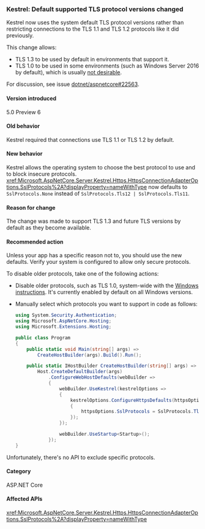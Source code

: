 ### Kestrel: Default supported TLS protocol versions changed

Kestrel now uses the system default TLS protocol versions rather than restricting connections to the TLS 1.1 and TLS 1.2 protocols like it did previously.

This change allows:

* TLS 1.3 to be used by default in environments that support it.
* TLS 1.0 to be used in some environments (such as Windows Server 2016 by default), which is usually [not desirable](/security/engineering/solving-tls1-problem).

For discussion, see issue [dotnet/aspnetcore#22563](https://github.com/dotnet/aspnetcore/issues/22563).

#### Version introduced

5.0 Preview 6

#### Old behavior

Kestrel required that connections use TLS 1.1 or TLS 1.2 by default.

#### New behavior

Kestrel allows the operating system to choose the best protocol to use and to block insecure protocols. <xref:Microsoft.AspNetCore.Server.Kestrel.Https.HttpsConnectionAdapterOptions.SslProtocols%2A?displayProperty=nameWithType> now defaults to `SslProtocols.None` instead of `SslProtocols.Tls12 | SslProtocols.Tls11`.

#### Reason for change

The change was made to support TLS 1.3 and future TLS versions by default as they become available.

#### Recommended action

Unless your app has a specific reason not to, you should use the new defaults. Verify your system is configured to allow only secure protocols.

To disable older protocols, take one of the following actions:

* Disable older protocols, such as TLS 1.0, system-wide with the [Windows instructions](/dotnet/framework/network-programming/tls#configuring-schannel-protocols-in-the-windows-registry). It's currently enabled by default on all Windows versions.
* Manually select which protocols you want to support in code as follows:

    ```csharp
    using System.Security.Authentication;
    using Microsoft.AspNetCore.Hosting;
    using Microsoft.Extensions.Hosting;

    public class Program
    {
        public static void Main(string[] args) =>
            CreateHostBuilder(args).Build().Run();

        public static IHostBuilder CreateHostBuilder(string[] args) =>
            Host.CreateDefaultBuilder(args)
                .ConfigureWebHostDefaults(webBuilder =>
                {
                    webBuilder.UseKestrel(kestrelOptions =>
                    {
                        kestrelOptions.ConfigureHttpsDefaults(httpsOptions =>
                        {
                            httpsOptions.SslProtocols = SslProtocols.Tls12 | SslProtocols.Tls13;
                        });
                    });

                    webBuilder.UseStartup<Startup>();
                });
    }
    ```

Unfortunately, there's no API to exclude specific protocols.

#### Category

ASP.NET Core

#### Affected APIs

<xref:Microsoft.AspNetCore.Server.Kestrel.Https.HttpsConnectionAdapterOptions.SslProtocols%2A?displayProperty=nameWithType>

<!-- 

#### Affected APIs

`P:Microsoft.AspNetCore.Server.Kestrel.Https.HttpsConnectionAdapterOptions.SslProtocols`

-->
